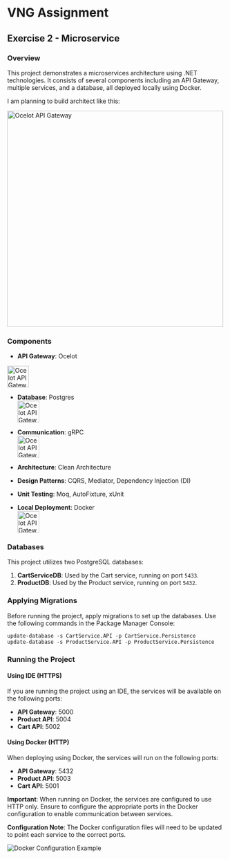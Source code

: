 
# VNG Assignment

## Exercise 2 - Microservice

### Overview

This project demonstrates a microservices architecture using .NET technologies. It consists of several components including an API Gateway, multiple services, and a database, all deployed locally using Docker.

I am planning to build architect like this:

<img src="[https://api.nuget.org/v3-flatcontainer/ocelot/23.3.3/icon](https://i.ytimg.com/vi/0Mzft2Kcev0/maxresdefault.jpg)" alt="Ocelot API Gateway" width="500"/>

### Components

- **API Gateway**: Ocelot  
<img src="https://api.nuget.org/v3-flatcontainer/ocelot/23.3.3/icon" alt="Ocelot API Gateway" width="50"/>

- **Database**: Postgres  
  <img src="https://upload.wikimedia.org/wikipedia/commons/thumb/2/29/Postgresql_elephant.svg/640px-Postgresql_elephant.svg.png" alt="Ocelot API Gateway" width="50"/>

- **Communication**: gRPC  
  <img src="https://blog.kakaocdn.net/dn/bi6vYk/btqDSAPIWKU/AsFL9mx7ttSwBEqLX6Sgo0/img.png" alt="Ocelot API Gateway" width="50"/>

- **Architecture**: Clean Architecture  

- **Design Patterns**: CQRS, Mediator, Dependency Injection (DI)  

- **Unit Testing**: Moq, AutoFixture, xUnit  

- **Local Deployment**: Docker  
    <img src="https://cloud.z.com/vn/wp-content/uploads/2023/02/image1-15.png" alt="Ocelot API Gateway" width="50"/>

### Databases

This project utilizes two PostgreSQL databases:

1. **CartServiceDB**: Used by the Cart service, running on port `5433`.
2. **ProductDB**: Used by the Product service, running on port `5432`.

### Applying Migrations

Before running the project, apply migrations to set up the databases. Use the following commands in the Package Manager Console:

```shell
update-database -s CartService.API -p CartService.Persistence
update-database -s ProductService.API -p ProductService.Persistence
```

### Running the Project

#### Using IDE (HTTPS)

If you are running the project using an IDE, the services will be available on the following ports:

- **API Gateway**: 5000
- **Product API**: 5004
- **Cart API**: 5002

#### Using Docker (HTTP)

When deploying using Docker, the services will run on the following ports:

- **API Gateway**: 5432
- **Product API**: 5003
- **Cart API**: 5001

**Important**: When running on Docker, the services are configured to use HTTP only. Ensure to configure the appropriate ports in the Docker configuration to enable communication between services.

**Configuration Note**: The Docker configuration files will need to be updated to point each service to the correct ports.

![Docker Configuration Example](./images/docker-configuration-example.png)
